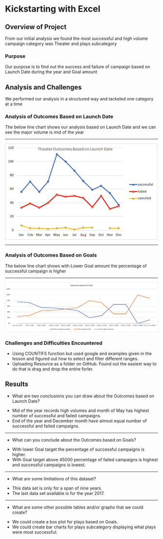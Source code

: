 # Kickstarting with Excel

## Overview of Project
From our initial analysis we found the most successful and high volume campaign category was Theater and plays subcategory
### Purpose
Our purpose is to find out the success and failure of campaign based on Launch Date during the year and Goal amount
## Analysis and Challenges
We performed our analysis in a structured way and tackeled one category at a time
### Analysis of Outcomes Based on Launch Date
The below line chart shows our analysis based on Launch Date and we can see the major volume is mid of the year
___
![Outcomes vs Launch](https://github.com/ysbcode/kickstarter-analysis/blob/main/Resources/Theater_Outcomes_vs_Launch.png?raw=true)
___
### Analysis of Outcomes Based on Goals
The below line chart shows with Lower Goal amount the percentage of successful campaign is higher
___
![Outcomes vs Goals](https://github.com/ysbcode/kickstarter-analysis/blob/main/Resources/Outcomes_vs_Goals.png?raw=true)
### Challenges and Difficulties Encountered
* Using COUNTIFS function but used google and examples given in the lesson and figured out how to select and filter different ranges.
* Uploading Resource as a folder on GitHub. Found out the easiest way to do that is drag and drop the entire forler.
## Results

- What are two conclusions you can draw about the Outcomes based on Launch Date?
* Mid of the year records high volumes and month of May has highest number of successful and failed campaigns.
* End of the year and December month have almost equal number of successful and failed campaigns.
___
- What can you conclude about the Outcomes based on Goals?
* With lower Goal target the percentage of successful campaigns is higher.
* With Goal target above 45000 percentage of failed campaigns is highest and successful campaigns is lowest.
___
- What are some limitations of this dataset?
* This data set is only for a span of nine years.
* The last data set available is for the year 2017.
___
- What are some other possible tables and/or graphs that we could create?
* We could create a box plot for plays based on Goals.
* We could create bar charts for plays subcategory displaying what plays were most successful.
